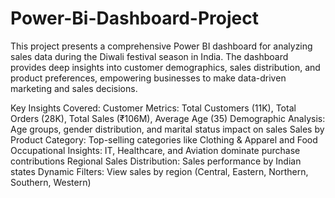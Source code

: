 # Power-Bi-Dashboard-Project
This project presents a comprehensive Power BI dashboard for analyzing sales data during the Diwali festival season in India. The dashboard provides deep insights into customer demographics, sales distribution, and product preferences, empowering businesses to make data-driven marketing and sales decisions.

 Key Insights Covered:
Customer Metrics: Total Customers (11K), Total Orders (28K), Total Sales (₹106M), Average Age (35)
Demographic Analysis: Age groups, gender distribution, and marital status impact on sales
Sales by Product Category: Top-selling categories like Clothing & Apparel and Food
Occupational Insights: IT, Healthcare, and Aviation dominate purchase contributions
Regional Sales Distribution: Sales performance by Indian states
Dynamic Filters: View sales by region (Central, Eastern, Northern, Southern, Western)


